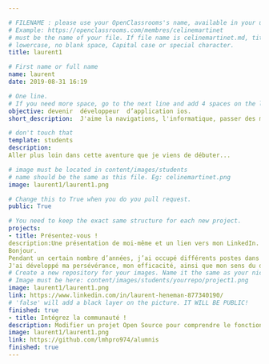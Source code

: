 ```yaml
---

# FILENAME : please use your OpenClassrooms's name, available in your url.
# Example: https://openclassrooms.com/membres/celinemartinet
# must be the name of your file. If file name is celinemartinet.md, title is celinemartinet.
# lowercase, no blank space, Capital case or special character.
title: laurent1

# First name or full name
name: laurent
date: 2019-08-31 16:19

# One line.
# If you need more space, go to the next line and add 4 spaces on the left, as in 'description'.
objective: devenir  développeur  d’application ios.
short_description:  J'aime la navigations, l'informatique, passer des moment en familles.

# don't touch that
template: students
description:
Aller plus loin dans cette aventure que je viens de débuter...

# image must be located in content/images/students
# name should be the same as this file. Eg: celinemartinet.png
image: laurent1/laurent1.png

# Change this to True when you do you pull request.
public: True

# You need to keep the exact same structure for each new project.
projects:
- title: Présentez-vous !
description:Une présentation de moi-même et un lien vers mon LinkedIn.
Bonjour.
Pendant un certain nombre d’années, j’ai occupé différents postes dans la logistique et le transport.
J'ai développé ma persévérance, mon efficacité, ainsi que mon sens du dialogue ce qui me permet de m’intégrer rapidement et de m’adapter à un nouvel environnement.     
# Create a new repository for your images. Name it the same as your nickname and profile picture.
# Image must be here: content/images/students/yourrepo/project1.png
image: laurent1/laurent1.png    
link: https://www.linkedin.com/in/laurent-heneman-877340190/
# 'false' will add a black layer on the picture. IT WILL BE PUBLIC!
finished: true
- title: Intégrez la communauté !
description: Modifier un projet Open Source pour comprendre le fonctionnement de Git, de Github et des pull requests. 
image: laurent1/laurent1.png
link: https://github.com/lmhpro974/alumnis
finished: true
---
```

